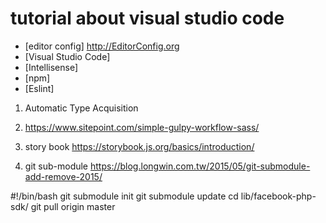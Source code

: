 # tutorial about visual studio code

* [editor config] http://EditorConfig.org
* [Visual Studio Code]
* [Intellisense]
* [npm]
* [Eslint]


1. Automatic Type Acquisition

2. https://www.sitepoint.com/simple-gulpy-workflow-sass/

3. story book  https://storybook.js.org/basics/introduction/

4. git sub-module https://blog.longwin.com.tw/2015/05/git-submodule-add-remove-2015/

#!/bin/bash
git submodule init
git submodule update
cd lib/facebook-php-sdk/
git pull origin master